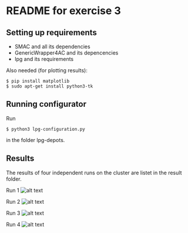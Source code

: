 # README for exercise 3

## Setting up requirements

* SMAC and all its dependencies
* GenericWrapper4AC and its depencencies
* lpg and its requirements

Also needed (for plotting results): 

```
$ pip install matplotlib
$ sudo apt-get install python3-tk
```

## Running configurator
Run 

```
$ python3 lpg-configuration.py
```

in the folder lpg-depots.

## Results

The results of four independent runs on the cluster are listet in the result folder.

Run 1
![alt text](https://github.com/hussieneloy/ML4AAD/ex-02/ex-3/results/result1.png "Run 1")

Run 2
![alt text](https://github.com/hussieneloy/ML4AAD/ex-02/ex-3/results/result2.png "Run 2")

Run 3
![alt text](https://github.com/hussieneloy/ML4AAD/ex-02/ex-3/results/result3.png "Run 3")

Run 4
![alt text](https://github.com/hussieneloy/ML4AAD/ex-02/ex-3/results/result4.png "Run 4")
